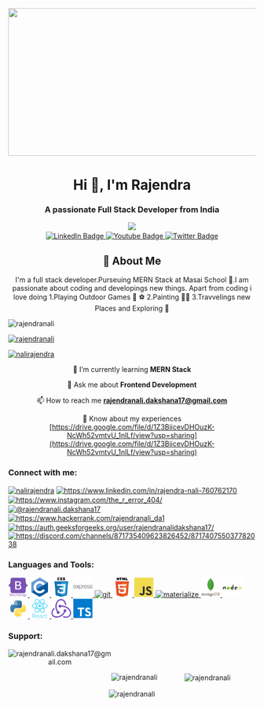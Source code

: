 
 <div align="center">
  <img src="https://media.giphy.com/media/dWesBcTLavkZuG35MI/giphy.gif" width="600" height="300"/>
</div>


<h1 align="center" margin="50px">Hi 👋, I'm Rajendra</h1><div id="header" align="center">
 

<h3 align="center">A passionate Full Stack Developer from India</h3>
   <img src="https://media.giphy.com/media/M9gbBd9nbDrOTu1Mqx/giphy.gif" width="100"/>
 
<div id="badges">
  
  <a href="https://www.linkedin.com/in/rajendra-nali-760762170">
    <img src="https://img.shields.io/badge/LinkedIn-blue?style=for-the-badge&logo=linkedin&logoColor=white" alt="LinkedIn Badge"/>
  </a>
  <a href="https://www.instagram.com/the_r_error_404/">
    <img src="https://cdn-icons-png.flaticon.com/512/174/174855.png" height="30px" width="30px" alt="Youtube Badge"/>
  </a>
  <a href="https://twitter.com/NaliRajendra?t=KFU-z_X22Xfy3EQrrIv9xA&s=09">
    <img src="https://img.shields.io/badge/Twitter-blue?style=for-the-badge&logo=twitter&logoColor=white" alt="Twitter Badge"/>
  </a>
</div>
  
 ## 🚀 About Me
I'm a full stack developer.Purseuing MERN Stack at Masai School 🏢.I am passionate about coding and developings new things.
Apart from coding i love doing 
  1.Playing Outdoor Games 🏏 ⚽ 2.Painting 🎨🎨 3.Travvelings new Places and Exploring 🚀
 



<p align="left"> <img src="https://komarev.com/ghpvc/?username=rajendranali&label=Profile%20views&color=0e75b6&style=flat" alt="rajendranali" /> </p>

<p align="left"> <a href="https://github.com/ryo-ma/github-profile-trophy"><img src="https://github-profile-trophy.vercel.app/?username=rajendranali" alt="rajendranali" /></a> </p>

<p align="left"> <a href="https://twitter.com/nalirajendra" target="blank"><img src="https://img.shields.io/twitter/follow/nalirajendra?logo=twitter&style=for-the-badge" alt="nalirajendra" /></a> </p>
  

 🌱 I’m currently learning **MERN Stack**

 💬 Ask me about **Frontend Development**

📫 How to reach me **rajendranali.dakshana17@gmail.com**

 📄 Know about my experiences [https://drive.google.com/file/d/1Z3BiicevDHOuzK-NcWh52vmtvU_1nlLf/view?usp=sharing](https://drive.google.com/file/d/1Z3BiicevDHOuzK-NcWh52vmtvU_1nlLf/view?usp=sharing)

<h3 align="left">Connect with me:</h3>
<p align="left">
<a href="https://twitter.com/nalirajendra" target="blank"><img align="center" src="https://raw.githubusercontent.com/rahuldkjain/github-profile-readme-generator/master/src/images/icons/Social/twitter.svg" alt="nalirajendra" height="30" width="40" /></a>
<a href="https://linkedin.com/in/https://www.linkedin.com/in/rajendra-nali-760762170" target="blank"><img align="center" src="https://raw.githubusercontent.com/rahuldkjain/github-profile-readme-generator/master/src/images/icons/Social/linked-in-alt.svg" alt="https://www.linkedin.com/in/rajendra-nali-760762170" height="30" width="40" /></a>
<a href="https://instagram.com/https://www.instagram.com/the_r_error_404/" target="blank"><img align="center" src="https://raw.githubusercontent.com/rahuldkjain/github-profile-readme-generator/master/src/images/icons/Social/instagram.svg" alt="https://www.instagram.com/the_r_error_404/" height="30" width="40" /></a>
<a href="https://medium.com/@rajendranali.dakshana17" target="blank"><img align="center" src="https://raw.githubusercontent.com/rahuldkjain/github-profile-readme-generator/master/src/images/icons/Social/medium.svg" alt="@rajendranali.dakshana17" height="30" width="40" /></a>
<a href="https://www.hackerrank.com/https://www.hackerrank.com/rajendranali_da1" target="blank"><img align="center" src="https://raw.githubusercontent.com/rahuldkjain/github-profile-readme-generator/master/src/images/icons/Social/hackerrank.svg" alt="https://www.hackerrank.com/rajendranali_da1" height="30" width="40" /></a>
<a href="https://auth.geeksforgeeks.org/user/https://auth.geeksforgeeks.org/user/rajendranalidakshana17/" target="blank"><img align="center" src="https://raw.githubusercontent.com/rahuldkjain/github-profile-readme-generator/master/src/images/icons/Social/geeks-for-geeks.svg" alt="https://auth.geeksforgeeks.org/user/rajendranalidakshana17/" height="30" width="40" /></a>
<a href="https://discord.gg/https://discord.com/channels/871735409623826452/871740755037782038" target="blank"><img align="center" src="https://raw.githubusercontent.com/rahuldkjain/github-profile-readme-generator/master/src/images/icons/Social/discord.svg" alt="https://discord.com/channels/871735409623826452/871740755037782038" height="30" width="40" /></a>
</p>

<h3 align="left">Languages and Tools:</h3>
<p align="left"> <a href="https://getbootstrap.com" target="_blank" rel="noreferrer"> <img src="https://raw.githubusercontent.com/devicons/devicon/master/icons/bootstrap/bootstrap-plain-wordmark.svg" alt="bootstrap" width="40" height="40"/> </a> <a href="https://www.cprogramming.com/" target="_blank" rel="noreferrer"> <img src="https://raw.githubusercontent.com/devicons/devicon/master/icons/c/c-original.svg" alt="c" width="40" height="40"/> </a> <a href="https://www.w3schools.com/css/" target="_blank" rel="noreferrer"> <img src="https://raw.githubusercontent.com/devicons/devicon/master/icons/css3/css3-original-wordmark.svg" alt="css3" width="40" height="40"/> </a> <a href="https://expressjs.com" target="_blank" rel="noreferrer"> <img src="https://raw.githubusercontent.com/devicons/devicon/master/icons/express/express-original-wordmark.svg" alt="express" width="40" height="40"/> </a> <a href="https://git-scm.com/" target="_blank" rel="noreferrer"> <img src="https://www.vectorlogo.zone/logos/git-scm/git-scm-icon.svg" alt="git" width="40" height="40"/> </a> <a href="https://www.w3.org/html/" target="_blank" rel="noreferrer"> <img src="https://raw.githubusercontent.com/devicons/devicon/master/icons/html5/html5-original-wordmark.svg" alt="html5" width="40" height="40"/> </a> <a href="https://developer.mozilla.org/en-US/docs/Web/JavaScript" target="_blank" rel="noreferrer"> <img src="https://raw.githubusercontent.com/devicons/devicon/master/icons/javascript/javascript-original.svg" alt="javascript" width="40" height="40"/> </a> <a href="https://materializecss.com/" target="_blank" rel="noreferrer"> <img src="https://raw.githubusercontent.com/prplx/svg-logos/5585531d45d294869c4eaab4d7cf2e9c167710a9/svg/materialize.svg" alt="materialize" width="40" height="40"/> </a> <a href="https://www.mongodb.com/" target="_blank" rel="noreferrer"> <img src="https://raw.githubusercontent.com/devicons/devicon/master/icons/mongodb/mongodb-original-wordmark.svg" alt="mongodb" width="40" height="40"/> </a> <a href="https://nodejs.org" target="_blank" rel="noreferrer"> <img src="https://raw.githubusercontent.com/devicons/devicon/master/icons/nodejs/nodejs-original-wordmark.svg" alt="nodejs" width="40" height="40"/> </a> <a href="https://www.python.org" target="_blank" rel="noreferrer"> <img src="https://raw.githubusercontent.com/devicons/devicon/master/icons/python/python-original.svg" alt="python" width="40" height="40"/> </a> <a href="https://reactjs.org/" target="_blank" rel="noreferrer"> <img src="https://raw.githubusercontent.com/devicons/devicon/master/icons/react/react-original-wordmark.svg" alt="react" width="40" height="40"/> </a> <a href="https://redux.js.org" target="_blank" rel="noreferrer"> <img src="https://raw.githubusercontent.com/devicons/devicon/master/icons/redux/redux-original.svg" alt="redux" width="40" height="40"/> </a> <a href="https://www.typescriptlang.org/" target="_blank" rel="noreferrer"> <img src="https://raw.githubusercontent.com/devicons/devicon/master/icons/typescript/typescript-original.svg" alt="typescript" width="40" height="40"/> </a> </p>

<h3 align="left">Support:</h3>
<p><a href="https://www.buymeacoffee.com/rajendranali.dakshana17@gmail.com"> <img align="left" src="https://cdn.buymeacoffee.com/buttons/v2/default-yellow.png" height="50" width="210" alt="rajendranali.dakshana17@gmail.com" /></a></p><br><br>

<p><img align="left" src="https://github-readme-stats.vercel.app/api/top-langs?username=rajendranali&show_icons=true&locale=en&layout=compact" alt="rajendranali" /></p>

<p>&nbsp;<img align="center" src="https://github-readme-stats.vercel.app/api?username=rajendranali&show_icons=true&locale=en" alt="rajendranali" /></p>

<p><img align="center" src="https://github-readme-streak-stats.herokuapp.com/?user=rajendranali&" alt="rajendranali" /></p>
